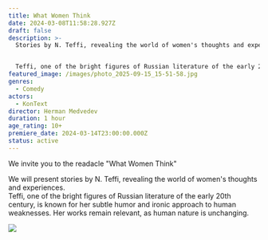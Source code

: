 ```yaml
---
title: What Women Think
date: 2024-03-08T11:58:28.927Z
draft: false
description: >-
  Stories by N. Teffi, revealing the world of women's thoughts and experiences.


  Teffi, one of the bright figures of Russian literature of the early 20th century, is known for her subtle humor and ironic approach to human weaknesses. Her works remain relevant, as human nature is unchanging.
featured_image: /images/photo_2025-09-15_15-51-58.jpg
genres:
  - Comedy
actors:
  - KonText
director: Herman Medvedev
duration: 1 hour
age_rating: 10+
premiere_date: 2024-03-14T23:00:00.000Z
status: active
---
```

We invite you to the readacle "What Women Think"

We will present stories by N. Teffi, revealing the world of women's thoughts and experiences.\
Teffi, one of the bright figures of Russian literature of the early 20th century, is known for her subtle humor and ironic approach to human weaknesses. Her works remain relevant, as human nature is unchanging.

![](/images/о-чем-думают-женщины1.jpg)
